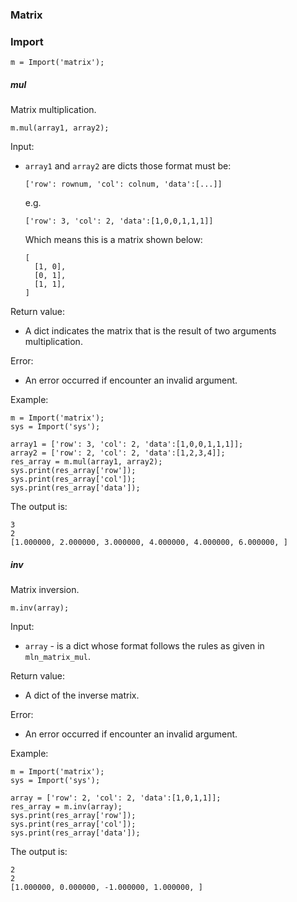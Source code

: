 ### Matrix



### Import

```
m = Import('matrix');
```



##### mul

Matrix multiplication.

```
m.mul(array1, array2);
```

Input:

- `array1` and `array2` are dicts those format must be:

  ```
  ['row': rownum, 'col': colnum, 'data':[...]]
  ```

  e.g.

  ```
  ['row': 3, 'col': 2, 'data':[1,0,0,1,1,1]]
  ```

  Which means this is a matrix shown below:

  ```
  [
    [1, 0],
    [0, 1],
    [1, 1],
  ]
  ```

Return value:

- A dict indicates the matrix that is the result of two arguments multiplication.

Error:

- An error occurred if encounter an invalid argument.

Example:

```
m = Import('matrix');
sys = Import('sys');

array1 = ['row': 3, 'col': 2, 'data':[1,0,0,1,1,1]];
array2 = ['row': 2, 'col': 2, 'data':[1,2,3,4]];
res_array = m.mul(array1, array2);
sys.print(res_array['row']);
sys.print(res_array['col']);
sys.print(res_array['data']);
```

The output is:

```
3
2
[1.000000, 2.000000, 3.000000, 4.000000, 4.000000, 6.000000, ]
```



##### inv

Matrix inversion.

```
m.inv(array);
```

Input:

- `array` - is a dict whose format follows the rules as given in `mln_matrix_mul`.

Return value:

- A dict of the inverse matrix.

Error:

- An error occurred if encounter an invalid argument.

Example:

```
m = Import('matrix');
sys = Import('sys');

array = ['row': 2, 'col': 2, 'data':[1,0,1,1]];
res_array = m.inv(array);
sys.print(res_array['row']);
sys.print(res_array['col']);
sys.print(res_array['data']);
```

The output is:

```
2
2
[1.000000, 0.000000, -1.000000, 1.000000, ]
```

